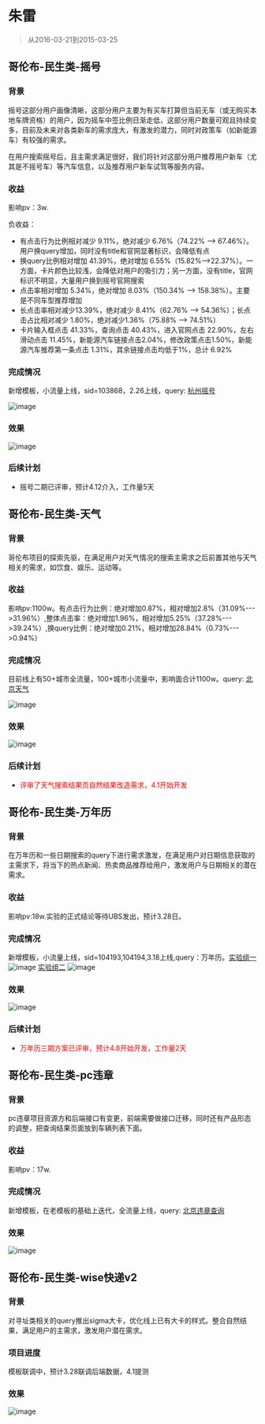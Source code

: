 # 朱雷

> 从2016-03-21到2015-03-25

## 哥伦布-民生类-摇号

### 背景

摇号这部分用户画像清晰，这部分用户主要为有买车打算但当前无车（或无购买本地车牌资格）的用户，因为摇车中签比例日渐走低，这部分用户数量可观且持续变多，目前及未来对各类新车的需求庞大，有激发的潜力，同时对政策车（如新能源车）有较强的需求。

在用户搜索摇号后，且主需求满足很好，我们将针对这部分用户推荐用户新车（尤其是不摇号车）等汽车信息，以及推荐用户新车试驾等服务内容。

### 收益

影响pv：3w.

负收益：

- 有点击行为比例相对减少 9.11%，绝对减少 6.76%（74.22% --> 67.46%）。用户换query增加，同时没有title和官网显著标识，会降低有点
- 换query比例相对增加 41.39%，绝对增加 6.55%（15.82%-->22.37%）。一方面，卡片颜色比较浅，会降低对用户的吸引力；另一方面，没有title，官网标识不明显，大量用户换到摇号官网搜索
- 点击率相对增加 5.34%，绝对增加 8.03%（150.34% --> 158.38%）。主要是不同车型推荐增加
- 长点击率相对减少13.39%，绝对减少 8.41%（62.76% --> 54.36%）；长点击占比相对减少 1.80%，绝对减少1.36%（75.88% --> 74.51%）
- 卡片输入框点击 41.33%，查询点击 40.43%，进入官网点击 22.90%，左右滑动点击 11.45%，新能源汽车链接点击2.04%，修改政策点击1.50%，新能源汽车推荐第一条点击 1.31%，其余链接点击均低于1%，总计 6.92%

### 完成情况

新增模板，小流量上线，sid=103868，2.26上线，query:  [杭州摇号](https://m.baidu.com/s?from=844b&vit=fps&word=%E6%9D%AD%E5%B7%9E%E6%91%87%E5%8F%B7&sid=103868)

![image](http://gitlab.baidu.com/psfe/psdoc/uploads/b23872f3fc4ba409079aecefdc910d77/image.png)

### 效果

![image](http://gitlab.baidu.com/psfe/psdoc/uploads/3193ec49bce6c6373a895bc66bbf1b82/image.png)

### 后续计划

* 摇号二期已评审，预计4.12介入，工作量5天

## 哥伦布-民生类-天气

### 背景

哥伦布项目的探索先驱，在满足用户对天气情况的搜索主需求之后前置其他与天气相关的需求，如饮食、娱乐、运动等。

### 收益

影响pv:1100w。有点击行为比例：绝对增加0.87%，相对增加2.8%（31.09%--->31.96%）,整体点击率：绝对增加1.96%，相对增加5.25%（37.28%--->39.24%）,换query比例：绝对增加0.21%，相对增加28.84%（0.73%--->0.94%）

### 完成情况

目前线上有50+城市全流量，100+城市小流量中，影响面合计1100w。query: [北京天气](https://m.baidu.com/from=844b/s?word=%E5%8C%97%E4%BA%AC%E5%A4%A9%E6%B0%94)

![image](http://gitlab.baidu.com/psfe/psdoc/uploads/19b042dcd0ce3d5c314ef398f755a766/image.png)

### 效果

![image](http://gitlab.baidu.com/psfe/psdoc/uploads/62bc2005095edb2f2170aec00b9bd3f5/image.png)

### 后续计划

* <span style="color: red;">评审了天气搜索结果页自然结果改造需求，4.1开始开发</span>

## 哥伦布-民生类-万年历

### 背景

在万年历和一些日期搜索的query下进行需求激发，在满足用户对日期信息获取的主需求下，将当下的热点新闻、热卖商品推荐给用户，激发用户与日期相关的潜在需求。

### 收益

影响pv:18w.实验的正式结论等待UBS发出，预计3.28日。

### 完成情况

新增模板，小流量上线，sid=104193,104194,3.18上线,query：万年历。[实验组一](https://m.baidu.com/ssid=794557616465334a756e65ae10/s?word=%E4%B8%87%E5%B9%B4%E5%8E%86&sid=104193)  ![image](http://gitlab.baidu.com/psfe/ala-weeklyreport/uploads/4490cb37805fae396338267864c98efe/image.png)  [实验组二](https://m.baidu.com/ssid=794557616465334a756e65ae10/s?word=%E4%B8%87%E5%B9%B4%E5%8E%86&sid=104194)  ![image](http://gitlab.baidu.com/psfe/ala-weeklyreport/uploads/c89dc2c61f2b90ebb17bab023a6d872b/image.png)

### 效果

![image](http://gitlab.baidu.com/psfe/ala-weeklyreport/uploads/f05c486ebfab4f27db51136fe625a231/image.png)

### 后续计划

* <span style="color: red;">万年历三期方案已评审，预计4.8开始开发，工作量2天</span>

## 哥伦布-民生类-pc违章

### 背景

pc违章项目资源方和后端接口有变更，前端需要做接口迁移，同时还有产品形态的调整，把查询结果页面放到车辆列表下面。

### 收益

影响pv：17w.

### 完成情况

新增模板，在老模板的基础上迭代，全流量上线，query: [北京违章查询](https://www.baidu.com/s?ie=UTF-8&wd=%E5%8C%97%E4%BA%AC%E8%BF%9D%E7%AB%A0%E6%9F%A5%E8%AF%A2)

### 效果

![image](http://gitlab.baidu.com/psfe/psdoc/uploads/0e36acc32bdbe2a011395f8b5d9405a7/image.png)

## 哥伦布-民生类-wise快递v2

### 背景

对寻址类相关的query推出sigma大卡，优化线上已有大卡的样式。整合自然结果，满足用户的主需求，激发用户潜在需求。

### 项目进度

模板联调中，预计3.28联调后端数据，4.1提测

### 效果

![image](http://gitlab.baidu.com/psfe/ala-weeklyreport/uploads/f70bff581080ed3d1de4646f9bdc4bf5/image.png)
